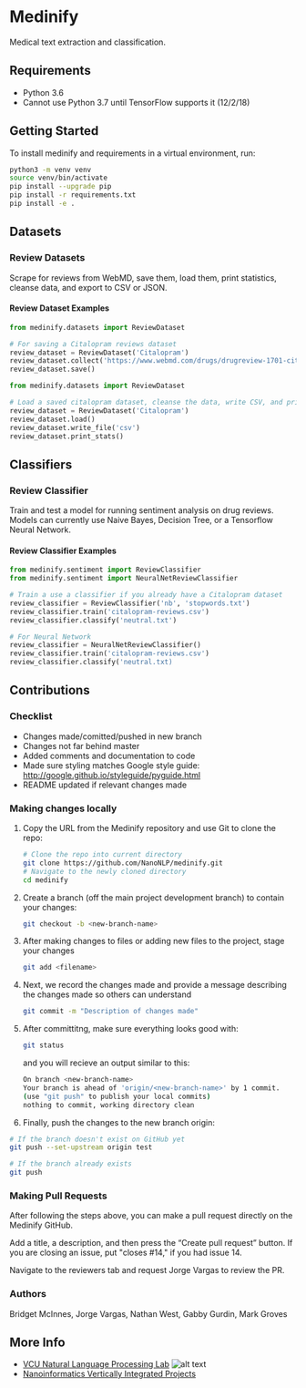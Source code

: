 # Medinify

Medical text extraction and classification.

## Requirements

* Python 3.6
* Cannot use Python 3.7 until TensorFlow supports it (12/2/18)

## Getting Started

To install medinify and requirements in a virtual environment, run:

```bash
python3 -m venv venv
source venv/bin/activate
pip install --upgrade pip
pip install -r requirements.txt
pip install -e .
```

## Datasets

### Review Datasets

Scrape for reviews from WebMD, save them, load them, print statistics, cleanse data, and export to CSV or JSON.

#### Review Dataset Examples

```python
from medinify.datasets import ReviewDataset

# For saving a Citalopram reviews dataset
review_dataset = ReviewDataset('Citalopram')
review_dataset.collect('https://www.webmd.com/drugs/drugreview-1701-citalopram-oral.aspx?drugid=1701&drugname=citalopram-oral')
review_dataset.save()
```

```python
from medinify.datasets import ReviewDataset

# Load a saved citalopram dataset, cleanse the data, write CSV, and print stats
review_dataset = ReviewDataset('Citalopram')
review_dataset.load()
review_dataset.write_file('csv')
review_dataset.print_stats()
```

## Classifiers

### Review Classifier

Train and test a model for running sentiment analysis on drug reviews. Models can currently use Naive Bayes, Decision Tree, or a Tensorflow Neural Network.

#### Review Classifier Examples

```python
from medinify.sentiment import ReviewClassifier
from medinify.sentiment import NeuralNetReviewClassifier

# Train a use a classifier if you already have a Citalopram dataset
review_classifier = ReviewClassifier('nb', 'stopwords.txt')
review_classifier.train('citalopram-reviews.csv')
review_classifier.classify('neutral.txt')

# For Neural Network
review_classifier = NeuralNetReviewClassifier()
review_classifier.train('citalopram-reviews.csv')
review_classifier.classify('neutral.txt)
```

## Contributions

### Checklist

* Changes made/comitted/pushed in new branch
* Changes not far behind master
* Added comments and documentation to code
* Made sure styling matches Google style guide: <http://google.github.io/styleguide/pyguide.html>
* README updated if relevant changes made

### Making changes locally

1. Copy the URL from the Medinify repository and use Git to clone the repo:

    ```bash
    # Clone the repo into current directory
    git clone https://github.com/NanoNLP/medinify.git
    # Navigate to the newly cloned directory
    cd medinify
    ```

2. Create a branch (off the main project development branch) to contain your changes:

    ```bash
    git checkout -b <new-branch-name>
    ```

3. After making changes to files or adding new files to the project, stage your changes

    ```bash
    git add <filename>
    ```

4. Next, we record the changes made and provide a message describing the changes made so others can understand

    ```bash
    git commit -m "Description of changes made"
    ```

5. After committitng, make sure everything looks good with:

    ```bash
    git status
    ```

    and you will recieve an output similar to this:

    ```bash
    On branch <new-branch-name>
    Your branch is ahead of 'origin/<new-branch-name>' by 1 commit.
    (use "git push" to publish your local commits)
    nothing to commit, working directory clean
    ```

6. Finally, push the changes to the new branch origin:

```bash
# If the branch doesn't exist on GitHub yet
git push --set-upstream origin test

# If the branch already exists
git push
```

### Making Pull Requests

After following the steps above, you can make a pull request directly on the Medinify GitHub.

Add a title, a description, and then press the “Create pull request” button. If you are closing an issue, put "closes #14," if you had issue 14.

Navigate to the reviewers tab and request Jorge Vargas to review the PR.

### Authors
Bridget McInnes, Jorge Vargas, Nathan West, Gabby Gurdin, Mark Groves

## More Info

* [VCU Natural Language Processing Lab](https://nlp.cs.vcu.edu/)     ![alt text](https://nlp.cs.vcu.edu/images/vcu_head_logo "VCU")
* [Nanoinformatics Vertically Integrated Projects](https://rampages.us/nanoinformatics/)
